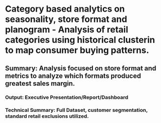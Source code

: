 # Category based analytics on seasonality, store format and planogram - Analysis of retail categories using historical clusterin to map consumer buying patterns. 
## Summary: Analysis focused on store format and metrics to analyze which formats produced greatest sales margin.    
### Output: Executive Presentation/Report/Dashboard 
### Technical Summary: Full Dataset, customer segmentation, standard retail exclusions utilized. 
